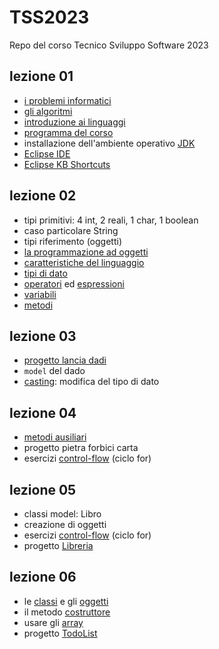 # TSS2023
Repo del corso Tecnico Sviluppo Software 2023

## lezione 01

* [i problemi informatici](https://github.com/maboglia/Fondamenti/blob/master/001_ProblemiInformatici.md)
* [gli algoritmi](https://github.com/maboglia/Fondamenti/blob/master/002_Algoritmi.md)
* [introduzione ai linguaggi](https://github.com/maboglia/Fondamenti/blob/master/003_ParadigmiLinguaggi.md)
* [programma del corso](https://github.com/maboglia/CorsoJava/blob/master/appunti/000_programma_UF.md)
* installazione dell'ambiente operativo [JDK](https://www.oracle.com/in/java/technologies/downloads/)
* [Eclipse IDE](https://www.eclipse.org/downloads/)
* [Eclipse KB Shortcuts](https://github.com/maboglia/CorsoJava/blob/master/appunti/101_eclipse.md)


## lezione 02

* tipi primitivi: 4 int, 2 reali, 1 char, 1 boolean
* caso particolare String
* tipi riferimento (oggetti)
* [la programmazione ad oggetti](https://github.com/maboglia/Fondamenti/blob/master/005_OOP.md)
* [caratteristiche del linguaggio](https://github.com/maboglia/CorsoJava/blob/master/appunti/001_Caratteristiche_Java.md)
* [tipi di dato](https://github.com/maboglia/CorsoJava/blob/master/appunti/004_tipi.md)
* [operatori](https://github.com/maboglia/CorsoJava/blob/master/appunti/002_operatori.md) ed [espressioni](https://github.com/maboglia/CorsoJava/blob/master/appunti/002_espressioni.md)
* [variabili](https://github.com/maboglia/CorsoJava/blob/master/appunti/003_variabili.md)
* [metodi](https://github.com/maboglia/CorsoJava/blob/master/appunti/009_metodi.md)

## lezione 03

* [progetto lancia dadi](workspace/Prj03_LanciaDadi)
* `model` del dado
* [casting](http://www.bogliaccino.it/teaching/slideshow.php?parameter=https://raw.githubusercontent.com/maboglia/CorsoJava/master/appunti/008_cast.md): modifica del tipo di dato

## lezione 04

* [metodi ausiliari](http://www.bogliaccino.it/teaching/slideshow.php?parameter=https://raw.githubusercontent.com/maboglia/CorsoJava/master/appunti/009_metodi.md)
* progetto pietra forbici carta
* esercizi [control-flow](http://www.bogliaccino.it/teaching/slideshow.php?parameter=https://raw.githubusercontent.com/maboglia/CorsoJava/master/appunti/005_cicli.md) (ciclo for)

## lezione 05

* classi model: Libro
* creazione di oggetti
* esercizi [control-flow](http://www.bogliaccino.it/teaching/slideshow.php?parameter=https://raw.githubusercontent.com/maboglia/CorsoJava/master/appunti/005_cicli.md) (ciclo for)
* progetto [Libreria](./workspace/Prj05_Libreria/)

## lezione 06

* le [classi](http://www.bogliaccino.it/teaching/slideshow.php?parameter=https://raw.githubusercontent.com/maboglia/CorsoJava/master/appunti/010_classi.md) e gli [oggetti](http://www.bogliaccino.it/teaching/slideshow.php?parameter=https://raw.githubusercontent.com/maboglia/CorsoJava/master/appunti/010_2_classi_istanze.md)
* il metodo [costruttore](http://www.bogliaccino.it/teaching/slideshow.php?parameter=https://raw.githubusercontent.com/maboglia/CorsoJava/master/appunti/010_3_classi_costruttori.md)
* usare gli [array](http://www.bogliaccino.it/teaching/slideshow.php?parameter=https://raw.githubusercontent.com/maboglia/CorsoJava/master/appunti/006_array.md)
* progetto [TodoList](./workspace/Prj06_TodoList/)

